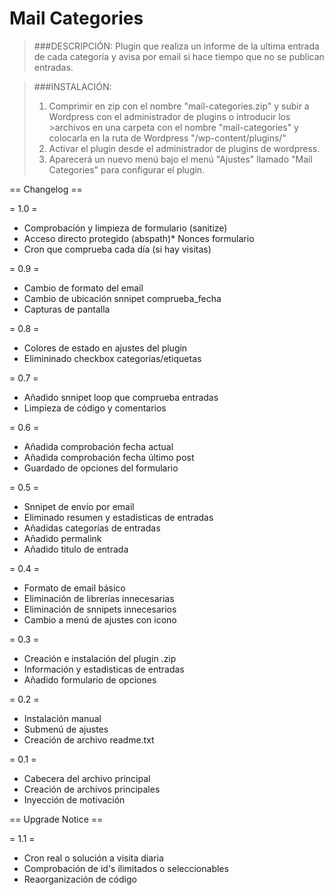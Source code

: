 ﻿# Mail Categories

>###DESCRIPCIÓN:
>Plugin que realiza un informe de la ultima entrada de cada categoría y avisa por email si hace tiempo que no se publican entradas.

>###INSTALACIÓN:
>1. Comprimir en zip con el nombre "mail-categories.zip" y subir a Wordpress con el administrador de plugins o introducir los >archivos en una carpeta con el nombre "mail-categories" y colocarla en la ruta de Wordpress "/wp-content/plugins/"
>2. Activar el plugin desde el administrador de plugins de wordpress.
>3. Aparecerá un nuevo menú bajo el menú "Ajustes" llamado "Mail Categories" para configurar el plugin.

== Changelog == 

= 1.0 =

* Comprobación y limpieza de formulario (sanitize)
* Acceso directo protegido (abspath)* Nonces formulario
* Cron que comprueba cada día (si hay visitas)
 
= 0.9 = 
* Cambio de formato del email 
* Cambio de ubicación snnipet comprueba_fecha 
* Capturas de pantalla 
 
= 0.8 = 
* Colores de estado en ajustes del plugin 
* Elimininado checkbox categorías/etiquetas 
 
= 0.7 = 
* Añadido snnipet loop que comprueba entradas 
* Limpieza de código y comentarios 
 
= 0.6 = 
* Añadida comprobación fecha actual 
* Añadida comprobación fecha último post 
* Guardado de opciones del formulario 
 
= 0.5 = 
* Snnipet de envío por email 
* Eliminado resumen y estadisticas de entradas 
* Añadidas categorías de entradas 
* Añadido permalink 
* Añadido titulo de entrada 
 
= 0.4 = 
* Formato de email básico 
* Eliminación de librerías innecesarias 
* Eliminación de snnipets innecesarios 
* Cambio a menú de ajustes con icono 
 
= 0.3 = 
* Creación e instalación del plugin .zip 
* Información y estadisticas de entradas 
* Añadido formulario de opciones 
 
= 0.2 = 
* Instalación manual 
* Submenú de ajustes 
* Creación de archivo readme.txt 
 
= 0.1 = 
* Cabecera del archivo principal 
* Creación de archivos principales 
* Inyección de motivación 
 
== Upgrade Notice == 
 
= 1.1 = 
* Cron real o solución a visita diaria
* Comprobación de id's ilimitados o seleccionables
* Reaorganización de código 